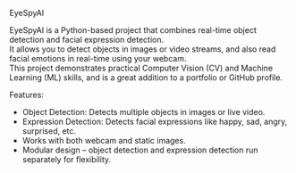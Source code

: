 EyeSpyAI

EyeSpyAI is a Python-based project that combines real-time object detection and facial expression detection.  
It allows you to detect objects in images or video streams, and also read facial emotions in real-time using your webcam.  
This project demonstrates practical Computer Vision (CV) and Machine Learning (ML) skills, and is a great addition to a portfolio or GitHub profile.

Features:
- Object Detection: Detects multiple objects in images or live video.  
- Expression Detection: Detects facial expressions like happy, sad, angry, surprised, etc.  
- Works with both webcam and static images.  
- Modular design – object detection and expression detection run separately for flexibility.  
